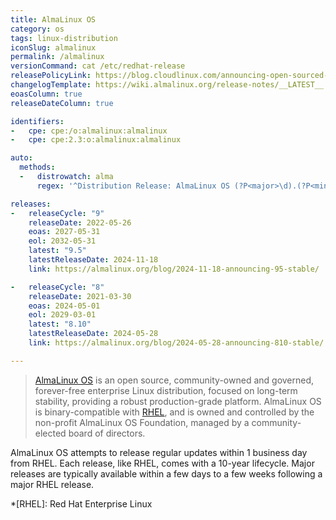```yaml
---
title: AlmaLinux OS
category: os
tags: linux-distribution
iconSlug: almalinux
permalink: /almalinux
versionCommand: cat /etc/redhat-release
releasePolicyLink: https://blog.cloudlinux.com/announcing-open-sourced-community-driven-rhel-fork-by-cloudlinux
changelogTemplate: https://wiki.almalinux.org/release-notes/__LATEST__.html
eoasColumn: true
releaseDateColumn: true

identifiers:
-   cpe: cpe:/o:almalinux:almalinux
-   cpe: cpe:2.3:o:almalinux:almalinux

auto:
  methods:
  -   distrowatch: alma
      regex: '^Distribution Release: AlmaLinux OS (?P<major>\d).(?P<minor>\d+)$'

releases:
-   releaseCycle: "9"
    releaseDate: 2022-05-26
    eoas: 2027-05-31
    eol: 2032-05-31
    latest: "9.5"
    latestReleaseDate: 2024-11-18
    link: https://almalinux.org/blog/2024-11-18-announcing-95-stable/

-   releaseCycle: "8"
    releaseDate: 2021-03-30
    eoas: 2024-05-01
    eol: 2029-03-01
    latest: "8.10"
    latestReleaseDate: 2024-05-28
    link: https://almalinux.org/blog/2024-05-28-announcing-810-stable/

---
```


> [AlmaLinux OS](https://almalinux.org/) is an open source, community-owned and governed,
> forever-free enterprise Linux distribution, focused on long-term stability, providing a robust
> production-grade platform. AlmaLinux OS is binary-compatible with
> [RHEL](https://www.redhat.com/en/technologies/linux-platforms/enterprise-linux), and is owned
> and controlled by the non-profit AlmaLinux OS Foundation, managed by a community-elected
> board of directors.

AlmaLinux OS attempts to release regular updates within 1 business day from RHEL. Each release, like
RHEL, comes with a 10-year lifecycle. Major releases are typically available within a few days to a
few weeks following a major RHEL release.

*[RHEL]: Red Hat Enterprise Linux
